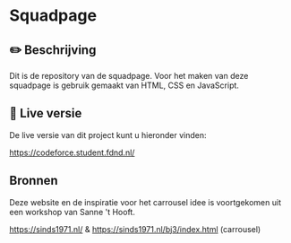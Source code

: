 # Squadpage

## :pencil2: Beschrijving

Dit is de repository van de squadpage. Voor het maken van deze squadpage is gebruik gemaakt van HTML, CSS en JavaScript.

## 🔴 Live versie

De live versie van dit project kunt u hieronder vinden:

https://codeforce.student.fdnd.nl/

## Bronnen

Deze website en de inspiratie voor het carrousel idee is voortgekomen uit een workshop van Sanne 't Hooft.

https://sinds1971.nl/ & https://sinds1971.nl/bj3/index.html (carrousel)
